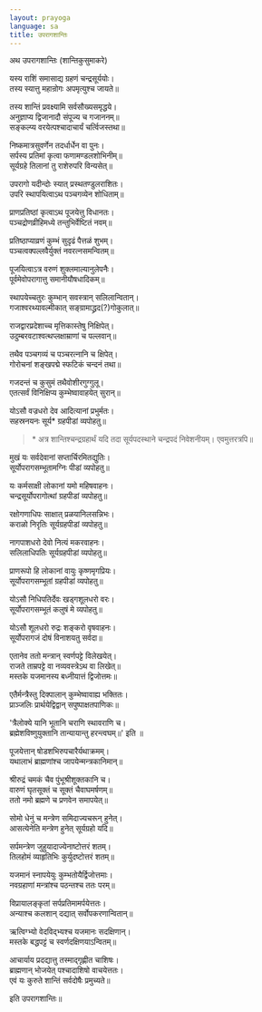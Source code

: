 ```yaml
---
layout: prayoga
language: sa
title: उपरागशान्तिः
---
```



अथ उपरागशान्तिः (शान्तिकुसुमाकरे)

यस्य राशिं समासाद्य ग्रहणं चन्द्रसूर्ययोः।  
तस्य स्यात्तु महान्रोगः अपमृत्युश्च जायते॥

तस्य शान्तिं प्रवक्ष्यामि सर्वसौख्यसमृद्धये।  
अनुज्ञाप्य द्विजानादौ संपूज्य च गजाननम्॥  
सङ्कल्प्य वरयेत्पश्चादाचार्यं चर्त्विजस्तथा॥

निष्कमात्रसुवर्णेन तदर्धार्धेन वा पुनः।  
सर्पस्य प्रतिमां कृत्वा फणामण्डलशोभिनीम्॥  
सूर्यग्रहे तिलानां तु राशेरुपरि विन्यसेत्॥

उपरागो यदीन्दोः स्यात् प्रस्थतण्डुलराशितः।  
उपरि स्थापयित्वाऽथ पञ्चगव्येन शोधिताम्॥

प्राणप्रतिष्ठां कृत्वाऽथ पूजयेत्तु विधानतः।  
पञ्चद्रोणव्रीहिमध्ये तन्तुभिर्वेष्टितं नवम्॥

प्रतिष्ठाप्याव्रणं कुम्भं सुदृढं पैत्तळं शुभम्।  
पञ्चत्वक्पल्लवैर्युक्तं नवरत्नसमन्वितम्॥

पूजयित्वाऽत्र वरुणं शुक्लमाल्यानुलेपनैः।  
पूर्वमेवोपरागात्तु समानीयौषधादिकम्॥

स्थापयेच्चतुरः कुम्भान् सवस्त्रान् सलिलान्वितान्।  
गजाश्वरथ्यावल्मीकात् सङ्ग्रामाद्ध्रद(?)गोकुलात्॥

राजद्वारप्रदेशाच्च मृत्तिकास्तेषु निक्षिपेत्।  
उदुम्बरवटाश्वत्थप्लक्षाम्राणां च पल्लवान्॥

तथैव पञ्चगव्यं च पञ्चरत्नानि च क्षिपेत्।  
गोरोचनां शङ्खपद्मे स्फटिकं चन्दनं तथा॥

गजदन्तं च कुसुमं तथैवोशीरगुग्गुलू।  
एतत्सर्वं विनिक्षिप्य कुम्भेष्वावाहयेत् सुरान्॥

योऽसौ वज्रधरो देव आदित्यानां प्रभुर्मतः।  
सहस्रनयनः सूर्य\* ग्रहपीडां व्यपोहतु॥

> \* अत्र शान्तिश्चन्द्रग्रहार्थं यदि तदा सूर्यपदस्थाने
> चन्द्रपदं निवेशनीयम्। एवमुत्तरत्रपि॥

मुखं यः सर्वदेवानां सप्तार्चिरमितद्युतिः।  
सूर्योपरागसम्भूतामग्निः पीडां व्यपोहतु॥

यः कर्मसाक्षी लोकानां यमो महिषवाहनः।  
चन्द्रसूर्योपरागोत्थां ग्रहपीडां व्यपोहतु॥

रक्षोगणाधिपः साक्षात् प्रळयानिलसन्निभः।  
कराळो निरृतिः सूर्यग्रहपीडां व्यपोहतु॥

नागपाशधरो देवो नित्यं मकरवाहनः।  
सलिलाधिपतिः सूर्यग्रहपीडां व्यपोहतु॥

प्राणरूपो हि लोकानां वायुः कृष्णमृगप्रियः।  
सूर्योपरागसम्भूतां ग्रहपीडां व्यपोहतु॥

योऽसौ निधिपतिर्देवः खड्गशूलधरो वरः।  
सूर्योपरागसम्भूतं कलुषं मे व्यपोहतु॥

योऽसौ शूलधरो रुद्रः शङ्करो वृषवाहनः।  
सूर्योपरागजं दोषं विनाशयतु सर्वदा॥

एतानेव ततो मन्त्रान् स्वर्णपट्टे विलेखयेत्।  
राजते ताम्रपट्टे वा नव्यवस्त्रेऽथ वा लिखेत्॥  
मस्तके यजमानस्य बध्नीयात्तं द्विजोत्तमः॥

एतैर्मन्त्रैस्तु दिक्पालान् कुम्भेष्वावाह्य भक्तितः।  
प्राञ्जलिः प्रार्थयेद्विद्वान् सपुष्पाक्षतपाणिकः॥

'त्रैलोक्ये यानि भूतानि चराणि स्थावराणि च।  
ब्रह्मेशविष्णुयुक्तानि तान्यायान्तु हरन्त्वघम्॥' इति ॥

पूजयेत्तान् षोडशभिरुपचारैर्यथाक्रमम्।  
यथालाभं ब्राह्मणांश्च जापयेन्मन्त्रकानिमान्॥

श्रीरुद्रं चमकं चैव पुंभूश्रीशूक्तकानि च।  
वारुणं घृतसूक्तं च सूक्तं चैवाघमर्षणम्॥  
ततो नमो ब्रह्मणे च प्रणवेन समापयेत्॥

सोमो धेनुं च मन्त्रेण समिदाज्यचरून् हुनेत्।  
आसत्येनेति मन्त्रेण हुनेत् सूर्यग्रहो यदि॥

सर्पमन्त्रेण जुहुयादाज्येनाष्टोत्तरं शतम्।  
तिलहोमं व्याहृतिभिः कुर्युदष्टोत्तरं शतम्॥

यजमानं स्नापयेयुः कुम्भतोयैर्द्विजोत्तमाः।  
नवग्रहाणां मन्त्रांश्च पठन्तश्च ततः परम्॥

विप्रायालङ्कृतां सर्पप्रतिमामर्पयेत्ततः।  
अन्याश्च कलशान् दद्यात् सर्वोपकरणान्वितान्॥

ऋत्विग्भ्यो वेदविद्भ्यश्च यजमानः सदक्षिणान्।  
मस्तके बद्धपट्टं च स्वर्णदक्षिणयाऽन्वितम्॥

आचार्याय प्रदद्यात्तु तस्माद्गृह्णीत चाशिषः।  
ब्राह्मणान् भोजयेत् पश्चादाशिषो वाचयेत्ततः।  
एवं यः कुरुते शान्तिं सर्वदोषैः प्रमुच्यते॥

इति उपरागशान्तिः॥
